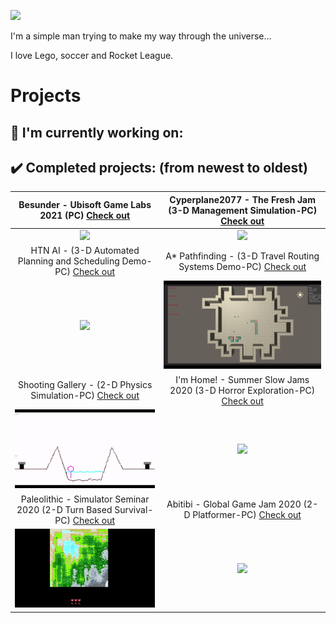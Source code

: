 ![](https://media.giphy.com/media/Nx0rz3jtxtEre/giphy.gif)

I'm a simple man trying to make my way through the universe...

I love Lego, soccer and Rocket League.

# Projects

## :construction: **I'm currently working on:**

## :heavy_check_mark: **Completed projects:** (from newest to oldest)

|Besunder - Ubisoft Game Labs 2021 (PC) [Check out](https://github.com/UGL-McGill-2021/lionheart) |Cyperplane2077 - The Fresh Jam (3-D Management Simulation-PC) [Check out](https://github.com/Seibaah/The-Fresh-Game-Jam-2021)|
:-----------------------------------:|:-----------------------------------:
![](https://github.com/UGL-McGill-2021/lionheart/blob/main/Assets/Resources/Media/BesunderFootage.gif) | ![](https://github.com/Seibaah/The-Fresh-Game-Jam-2021/blob/main/cyberplane.gif)
HTN AI - (3-D Automated Planning and Scheduling Demo-PC) [Check out](https://github.com/Seibaah/HTN-AI-Demo) | A* Pathfinding - (3-D Travel Routing Systems Demo-PC) [Check out](https://github.com/Seibaah/Pathfinding-Demo)
![](https://github.com/Seibaah/HTN-AI-Demo/blob/main/ai_htn.gif) | ![](https://github.com/Seibaah/Pathfinding-Demo/blob/main/pathf_ai.gif)
Shooting Gallery - (2-D Physics Simulation-PC) [Check out](https://github.com/Seibaah/Cannon-Shooting-Range) | I'm Home! - Summer Slow Jams 2020 (3-D Horror Exploration-PC) [Check out](https://github.com/Seibaah/Summer-Slow-Jams-August-2020)
![](https://github.com/Seibaah/Cannon-Shooting-Range/blob/main/shooting_gallery.gif) | ![](https://github.com/Seibaah/Summer-Slow-Jams-August-2020/blob/main/im_home.gif)
Paleolithic - Simulator Seminar 2020 (2-D Turn Based Survival-PC) [Check out](https://github.com/Seibaah/SimulatorGame) | Abitibi - Global Game Jam 2020 (2-D Platformer-PC) [Check out](https://github.com/Seibaah/GGJ_MTL2020)
![](https://github.com/Seibaah/SimulatorGame/blob/master/paleo.gif) | ![](https://github.com/Seibaah/GGJ_MTL2020/blob/master/abitibi.gif)

 



  

